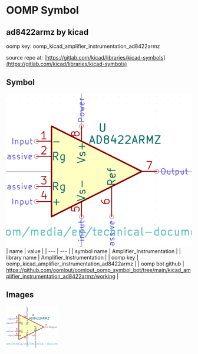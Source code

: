 # OOMP Symbol  
## ad8422armz  by kicad  
  
oomp key: oomp_kicad_amplifier_instrumentation_ad8422armz  
  
source repo at: [https://gitlab.com/kicad/libraries/kicad-symbols](https://gitlab.com/kicad/libraries/kicad-symbols)  
## Symbol  
  
[![working.png](working_600.png)](working.png)  
| name | value | 
| --- | --- | 
| symbol name | Amplifier_Instrumentation | 
| library name | Amplifier_Instrumentation | 
| oomp key | oomp_kicad_amplifier_instrumentation_ad8422armz | 
| oomp bot github | https://github.com/oomlout/oomlout_oomp_symbol_bot/tree/main/kicad_amplifier_instrumentation_ad8422armz/working | 
## Images  
  
[![working.png](working_140.png)](working.png)  
